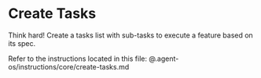 # Create Tasks

Think hard! Create a tasks list with sub-tasks to execute a feature based on its spec.

Refer to the instructions located in this file:
@.agent-os/instructions/core/create-tasks.md
